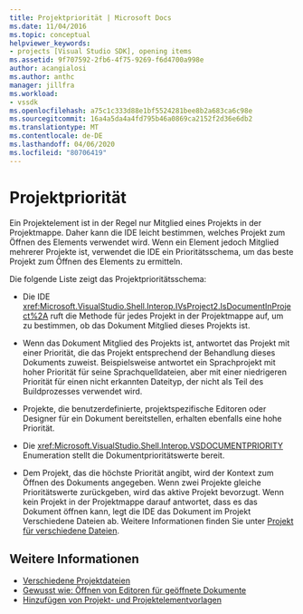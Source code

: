```yaml
---
title: Projektpriorität | Microsoft Docs
ms.date: 11/04/2016
ms.topic: conceptual
helpviewer_keywords:
- projects [Visual Studio SDK], opening items
ms.assetid: 9f707592-2fb6-4f75-9269-f6d4700a998e
author: acangialosi
ms.author: anthc
manager: jillfra
ms.workload:
- vssdk
ms.openlocfilehash: a75c1c333d88e1bf5524281bee8b2a683ca6c98e
ms.sourcegitcommit: 16a4a5da4a4fd795b46a0869ca2152f2d36e6db2
ms.translationtype: MT
ms.contentlocale: de-DE
ms.lasthandoff: 04/06/2020
ms.locfileid: "80706419"
---
```

# <a name="project-priority"></a>Projektpriorität
Ein Projektelement ist in der Regel nur Mitglied eines Projekts in der Projektmappe. Daher kann die IDE leicht bestimmen, welches Projekt zum Öffnen des Elements verwendet wird. Wenn ein Element jedoch Mitglied mehrerer Projekte ist, verwendet die IDE ein Prioritätsschema, um das beste Projekt zum Öffnen des Elements zu ermitteln.

 Die folgende Liste zeigt das Projektprioritätsschema:

- Die IDE <xref:Microsoft.VisualStudio.Shell.Interop.IVsProject2.IsDocumentInProject%2A> ruft die Methode für jedes Projekt in der Projektmappe auf, um zu bestimmen, ob das Dokument Mitglied dieses Projekts ist.

- Wenn das Dokument Mitglied des Projekts ist, antwortet das Projekt mit einer Priorität, die das Projekt entsprechend der Behandlung dieses Dokuments zuweist. Beispielsweise antwortet ein Sprachprojekt mit hoher Priorität für seine Sprachquelldateien, aber mit einer niedrigeren Priorität für einen nicht erkannten Dateityp, der nicht als Teil des Buildprozesses verwendet wird.

- Projekte, die benutzerdefinierte, projektspezifische Editoren oder Designer für ein Dokument bereitstellen, erhalten ebenfalls eine hohe Priorität.

- Die <xref:Microsoft.VisualStudio.Shell.Interop.VSDOCUMENTPRIORITY> Enumeration stellt die Dokumentprioritätswerte bereit.

- Dem Projekt, das die höchste Priorität angibt, wird der Kontext zum Öffnen des Dokuments angegeben. Wenn zwei Projekte gleiche Prioritätswerte zurückgeben, wird das aktive Projekt bevorzugt. Wenn kein Projekt in der Projektmappe darauf antwortet, dass es das Dokument öffnen kann, legt die IDE das Dokument im Projekt Verschiedene Dateien ab. Weitere Informationen finden Sie unter [Projekt für verschiedene Dateien](../../extensibility/internals/miscellaneous-files-project.md).

## <a name="see-also"></a>Weitere Informationen
- [Verschiedene Projektdateien](../../extensibility/internals/miscellaneous-files-project.md)
- [Gewusst wie: Öffnen von Editoren für geöffnete Dokumente](../../extensibility/how-to-open-editors-for-open-documents.md)
- [Hinzufügen von Projekt- und Projektelementvorlagen](../../extensibility/internals/adding-project-and-project-item-templates.md)
